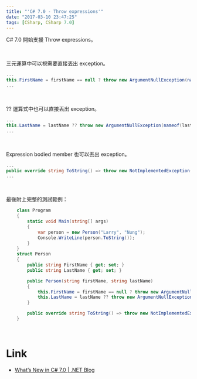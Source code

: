 ```yaml
---
title: "'C# 7.0 - Throw expressions'"
date: "2017-03-10 23:47:25"
tags: [CSharp, CSharp 7.0]
---
```



C# 7.0 開始支援	Throw expressions。  

<!-- More -->

<br/>


三元運算中可以視需要直接丟出 exception。  

```C#
...
this.FirstName = firstName == null ? throw new ArgumentNullException(nameof(firstName)) : firstName;
...
```

<br/>


?? 運算式中也可以直接丟出 exception。  

```C#
...
this.LastName = lastName ?? throw new ArgumentNullException(nameof(lastName));
...
```

<br/>


Expression bodied member 也可以丟出 exception。  

```C#
...
public override string ToString() => throw new NotImplementedException();
...
```

<br/>


最後附上完整的測試範例：  

```C#
    class Program
    {
        static void Main(string[] args)
        {
            var person = new Person("Larry", "Nung");
            Console.WriteLine(person.ToString());
        }
    }
    struct Person
    {
        public string FirstName { get; set; }
        public string LastName { get; set; }

        public Person(string firstName, string lastName)
        {
            this.FirstName = firstName == null ? throw new ArgumentNullException(nameof(firstName)) : firstName;
            this.LastName = lastName ?? throw new ArgumentNullException(nameof(lastName));
        }

        public override string ToString() => throw new NotImplementedException();
    }
```

<br/>


Link
=====
* [What’s New in C# 7.0 | .NET Blog](https://blogs.msdn.microsoft.com/dotnet/2016/08/24/whats-new-in-csharp-7-0/)
